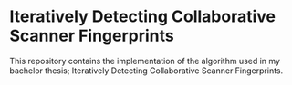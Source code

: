 # Iteratively Detecting Collaborative Scanner Fingerprints
This repository contains the implementation of the algorithm used in my bachelor thesis; Iteratively Detecting Collaborative Scanner Fingerprints.
